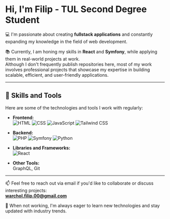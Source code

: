 # Hi, I'm Filip - TUL Second Degree Student

💻 I'm passionate about creating **fullstack applications** and constantly expanding my knowledge in the field of web development.

📚 Currently, I am honing my skills in **React** and **Symfony**, while applying them in real-world projects at work.  
Although I don't frequently publish repositories here, most of my work involves professional projects that showcase my expertise in building scalable, efficient, and user-friendly applications.

---

## 🚀 Skills and Tools

Here are some of the technologies and tools I work with regularly:

- **Frontend:**  
  ![HTML](https://img.shields.io/badge/-HTML5-orange) ![CSS](https://img.shields.io/badge/-CSS3-blue) ![JavaScript](https://img.shields.io/badge/-JavaScript-yellow) ![Tailwind CSS](https://img.shields.io/badge/-TailwindCSS-blue)

- **Backend:**  
  ![PHP](https://img.shields.io/badge/-PHP-purple) ![Symfony](https://img.shields.io/badge/-Symfony-black) ![Python](https://img.shields.io/badge/-Python-blue)

- **Libraries and Frameworks:**  
  ![React](https://img.shields.io/badge/-React-blue)

- **Other Tools:**  
  GraphQL, Git

---

📫 Feel free to reach out via email if you'd like to collaborate or discuss interesting projects:  
**warchol.filip.00@gmail.com**

🌱 When not working, I'm always eager to learn new technologies and stay updated with industry trends.
